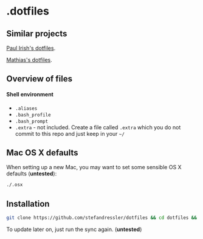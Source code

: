 # .dotfiles

## Similar projects

[Paul Irish's dotfiles](https://github.com/paulirish/dotfiles).

[Mathias's dotfiles](https://github.com/mathiasbynens/dotfiles/).


## Overview of files

#### Shell environment
* `.aliases`
* `.bash_profile`
* `.bash_prompt`
* `.extra` - not included. Create a file called `.extra` which you do not commit to this repo and just keep in your `~/`


## Mac OS X defaults

When setting up a new Mac, you may want to set some sensible OS X defaults (__untested__):

```bash
./.osx
```


## Installation

```bash
git clone https://github.com/stefandressler/dotfiles && cd dotfiles && ./sync.sh
```

To update later on, just run the sync again. (__untested__)
